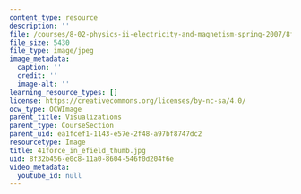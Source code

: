 ```yaml
---
content_type: resource
description: ''
file: /courses/8-02-physics-ii-electricity-and-magnetism-spring-2007/8f32b456e0c811a08604546f0d204f6e_41force_in_efield_thumb.jpg
file_size: 5430
file_type: image/jpeg
image_metadata:
  caption: ''
  credit: ''
  image-alt: ''
learning_resource_types: []
license: https://creativecommons.org/licenses/by-nc-sa/4.0/
ocw_type: OCWImage
parent_title: Visualizations
parent_type: CourseSection
parent_uid: ea1fcef1-1143-e57e-2f48-a97bf8747dc2
resourcetype: Image
title: 41force_in_efield_thumb.jpg
uid: 8f32b456-e0c8-11a0-8604-546f0d204f6e
video_metadata:
  youtube_id: null
---
```


